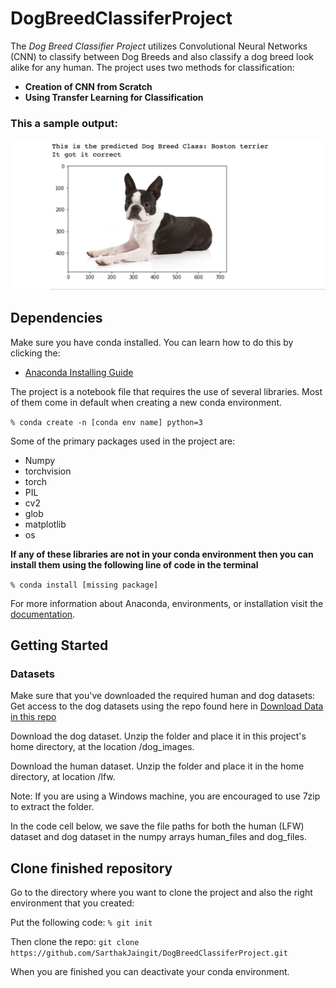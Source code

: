 # DogBreedClassiferProject
The _Dog Breed Classifier Project_ utilizes Convolutional Neural Networks (CNN) to classify between Dog Breeds and also classify a dog breed look alike for any human.
The project uses two methods for classification:
- **Creation of CNN from Scratch**
- **Using Transfer Learning for Classification**

 ### This a sample output:
![](Assets/ScreenShot.png)

## Dependencies 
Make sure you have conda installed. You can learn how to do this by clicking the: 
- [Anaconda Installing Guide](https://docs.anaconda.com/anaconda/install/)

The project is a notebook file that requires the use of several libraries. Most of them come in default when creating a new conda environment. 

`% conda create -n [conda env name] python=3`

Some of the primary packages used in the project are:

* Numpy
* torchvision
* torch 
* PIL
* cv2
* glob
* matplotlib
* os

**If any of these libraries are not in your conda environment then you can install them using the following line of code in the terminal**

`% conda install [missing package]`

For more information about Anaconda, environments, or installation visit the [documentation](https://docs.anaconda.com/). 

## Getting Started
### Datasets

Make sure that you've downloaded the required human and dog datasets:
Get access to the dog datasets using the repo found here in [Download Data in this repo](https://github.com/udacity/deep-learning-v2-pytorch/tree/master/project-dog-classification)

Download the dog dataset. Unzip the folder and place it in this project's home directory, at the location /dog_images.

Download the human dataset. Unzip the folder and place it in the home directory, at location /lfw.

Note: If you are using a Windows machine, you are encouraged to use 7zip to extract the folder.

In the code cell below, we save the file paths for both the human (LFW) dataset and dog dataset in the numpy arrays human_files and dog_files.

## Clone finished repository
Go to the directory where you want to clone the project and also the right environment that you created:

Put the following code:
`% git init`

Then clone the repo:
`git clone https://github.com/SarthakJaingit/DogBreedClassiferProject.git`

When you are finished you can deactivate your conda environment. 



